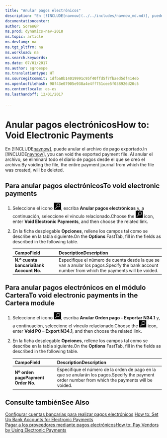 ```yaml
---
title: "Anular pagos electrónicos"
description: "En [!INCLUDE[navnow](../../includes/navnow_md.md)], puede anular el archivo de pago exportado. Al anular el archivo, se eliminará todo el diario de pagos desde el que se creó el archivo."
documentationcenter: 
author: SorenGP
ms.prod: dynamics-nav-2018
ms.topic: article
ms.devlang: na
ms.tgt_pltfrm: na
ms.workload: na
ms.search.keywords: 
ms.date: 07/01/2017
ms.author: sgroespe
ms.translationtype: HT
ms.sourcegitcommit: 1dfba8b14019991c95f40ffd5f7fbaed5df414eb
ms.openlocfilehash: 98f43e07905e938a4e4ff751cee5f038926d20c5
ms.contentlocale: es-es
ms.lasthandoff: 12/01/2017

---
```

# <a name="how-to-void-electronic-payments"></a><span data-ttu-id="9c0ae-104">Anular pagos electrónicos</span><span class="sxs-lookup"><span data-stu-id="9c0ae-104">How to: Void Electronic Payments</span></span>
<span data-ttu-id="9c0ae-105">En [!INCLUDE[navnow](../../includes/navnow_md.md)], puede anular el archivo de pago exportado.</span><span class="sxs-lookup"><span data-stu-id="9c0ae-105">In [!INCLUDE[navnow](../../includes/navnow_md.md)], you can void the exported payment file.</span></span> <span data-ttu-id="9c0ae-106">Al anular el archivo, se eliminará todo el diario de pagos desde el que se creó el archivo.</span><span class="sxs-lookup"><span data-stu-id="9c0ae-106">By voiding the file, the entire payment journal from which the file was created, will be deleted.</span></span>  

## <a name="to-void-electronic-payments"></a><span data-ttu-id="9c0ae-107">Para anular pagos electrónicos</span><span class="sxs-lookup"><span data-stu-id="9c0ae-107">To void electronic payments</span></span>  

1.  <span data-ttu-id="9c0ae-108">Seleccione el icono ![Buscar página o informe](../../media/ui-search/search_small.png "icono Buscar página o informe"), escriba **Anular pagos electrónicos** y, a continuación, seleccione el vínculo relacionado.</span><span class="sxs-lookup"><span data-stu-id="9c0ae-108">Choose the ![Search for Page or Report](../../media/ui-search/search_small.png "Search for Page or Report icon") icon, enter **Void Electronic Payments**, and then choose the related link.</span></span>  
2.  <span data-ttu-id="9c0ae-109">En la ficha desplegable **Opciones**, rellene los campos tal como se describe en la tabla siguiente.</span><span class="sxs-lookup"><span data-stu-id="9c0ae-109">On the **Options** FastTab, fill in the fields as described in the following table.</span></span>  

    |<span data-ttu-id="9c0ae-110">Campo</span><span class="sxs-lookup"><span data-stu-id="9c0ae-110">Field</span></span>|<span data-ttu-id="9c0ae-111">Description</span><span class="sxs-lookup"><span data-stu-id="9c0ae-111">Description</span></span>|  
    |---------------------------------|---------------------------------------|  
    |<span data-ttu-id="9c0ae-112">**N.º cuenta bancaria**</span><span class="sxs-lookup"><span data-stu-id="9c0ae-112">**Bank Account No.**</span></span>|<span data-ttu-id="9c0ae-113">Especifique el número de cuenta desde la que se van a anular los pagos.</span><span class="sxs-lookup"><span data-stu-id="9c0ae-113">Specify the bank account number from which the payments will be voided.</span></span>|  

## <a name="to-void-electronic-payments-in-the-cartera-module"></a><span data-ttu-id="9c0ae-114">Para anular pagos electrónicos en el módulo Cartera</span><span class="sxs-lookup"><span data-stu-id="9c0ae-114">To void electronic payments in the Cartera module</span></span>  

1.  <span data-ttu-id="9c0ae-115">Seleccione el icono ![Buscar página o informe](../../media/ui-search/search_small.png "icono Buscar página o informe"), escriba **Anular Orden pago - Exportar N34.1** y, a continuación, seleccione el vínculo relacionado.</span><span class="sxs-lookup"><span data-stu-id="9c0ae-115">Choose the ![Search for Page or Report](../../media/ui-search/search_small.png "Search for Page or Report icon") icon, enter **Void PO – Export N34.1**, and then choose the related link.</span></span>  
2.  <span data-ttu-id="9c0ae-116">En la ficha desplegable **Opciones**, rellene los campos tal como se describe en la tabla siguiente.</span><span class="sxs-lookup"><span data-stu-id="9c0ae-116">On the **Options** FastTab, fill in the fields as described in the following table.</span></span>  

    |<span data-ttu-id="9c0ae-117">Campo</span><span class="sxs-lookup"><span data-stu-id="9c0ae-117">Field</span></span>|<span data-ttu-id="9c0ae-118">Description</span><span class="sxs-lookup"><span data-stu-id="9c0ae-118">Description</span></span>|  
    |---------------------------------|---------------------------------------|  
    |<span data-ttu-id="9c0ae-119">**Nº orden pago**</span><span class="sxs-lookup"><span data-stu-id="9c0ae-119">**Payment Order No.**</span></span>|<span data-ttu-id="9c0ae-120">Especifique el número de la orden de pago en la que se anularán los pagos.</span><span class="sxs-lookup"><span data-stu-id="9c0ae-120">Specify the payment order number from which the payments will be voided.</span></span>|  

## <a name="see-also"></a><span data-ttu-id="9c0ae-121">Consulte también</span><span class="sxs-lookup"><span data-stu-id="9c0ae-121">See Also</span></span>  
 <span data-ttu-id="9c0ae-122">[Configurar cuentas bancarias para realizar pagos electrónicos](how-to-set-up-bank-accounts-for-electronic-payments.md) </span><span class="sxs-lookup"><span data-stu-id="9c0ae-122">[How to: Set Up Bank Accounts for Electronic Payments](how-to-set-up-bank-accounts-for-electronic-payments.md) </span></span>  
 [<span data-ttu-id="9c0ae-123">Pagar a los proveedores mediante pagos electrónicos</span><span class="sxs-lookup"><span data-stu-id="9c0ae-123">How to: Pay Vendors by Using Electronic Payments</span></span>](how-to-pay-vendors-by-using-electronic-payments.md)

